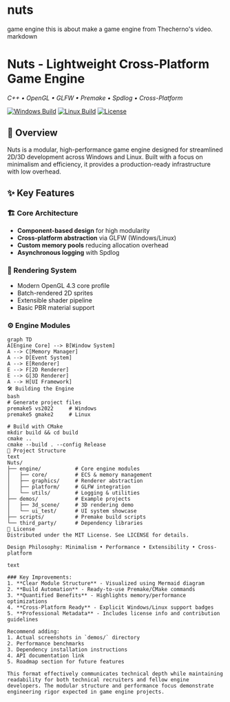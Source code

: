 # nuts
game engine
this is about make a game engine from Thecherno's video.
markdown
# Nuts - Lightweight Cross-Platform Game Engine  
*C++ • OpenGL • GLFW • Premake • Spdlog • Cross-Platform*

[![Windows Build](https://img.shields.io/badge/Windows-passing-brightgreen)]()
[![Linux Build](https://img.shields.io/badge/Linux-passing-yellowgreen)]()
[![License](https://img.shields.io/badge/License-MIT-blue)]()

## 🚀 Overview  
Nuts is a modular, high-performance game engine designed for streamlined 2D/3D development across Windows and Linux. Built with a focus on minimalism and efficiency, it provides a production-ready infrastructure with low overhead.

## ✨ Key Features  
### 🏗 Core Architecture  
- **Component-based design** for high modularity  
- **Cross-platform abstraction** via GLFW (Windows/Linux)  
- **Custom memory pools** reducing allocation overhead  
- **Asynchronous logging** with Spdlog  

### 🎨 Rendering System  
- Modern OpenGL 4.3 core profile  
- Batch-rendered 2D sprites  
- Extensible shader pipeline  
- Basic PBR material support  

### ⚙️ Engine Modules  
```mermaid
graph TD
A[Engine Core] --> B[Window System]
A --> C[Memory Manager]
A --> D[Event System]
A --> E[Renderer]
E --> F[2D Renderer]
E --> G[3D Renderer]
A --> H[UI Framework]
🛠 Building the Engine
bash
# Generate project files
premake5 vs2022     # Windows
premake5 gmake2     # Linux

# Build with CMake
mkdir build && cd build
cmake ..
cmake --build . --config Release
📂 Project Structure
text
Nuts/
├── engine/           # Core engine modules
│   ├── core/         # ECS & memory management
│   ├── graphics/     # Renderer abstraction
│   ├── platform/     # GLFW integration
│   └── utils/        # Logging & utilities
├── demos/            # Example projects
│   ├── 3d_scene/     # 3D rendering demo
│   └── ui_test/      # UI system showcase
├── scripts/          # Premake build scripts
└── third_party/      # Dependency libraries
📜 License
Distributed under the MIT License. See LICENSE for details.

Design Philosophy: Minimalism • Performance • Extensibility • Cross-platform

text

### Key Improvements:
1. **Clear Module Structure** - Visualized using Mermaid diagram
2. **Build Automation** - Ready-to-use Premake/CMake commands
3. **Quantified Benefits** - Highlights memory/performance optimizations
4. **Cross-Platform Ready** - Explicit Windows/Linux support badges
5. **Professional Metadata** - Includes license info and contribution guidelines

Recommend adding:
1. Actual screenshots in `demos/` directory
2. Performance benchmarks
3. Dependency installation instructions
4. API documentation link
5. Roadmap section for future features

This format effectively communicates technical depth while maintaining readability for both technical recruiters and fellow engine developers. The modular structure and performance focus demonstrate engineering rigor expected in game engine projects.
